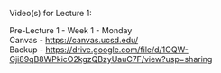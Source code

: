 Video(s) for Lecture 1:

Pre-Lecture 1 - Week 1 - Monday  
Canvas - https://canvas.ucsd.edu/  
Backup - https://drive.google.com/file/d/1OQW-Gji89qB8WPkicO2kgzQBzyUauC7F/view?usp=sharing

